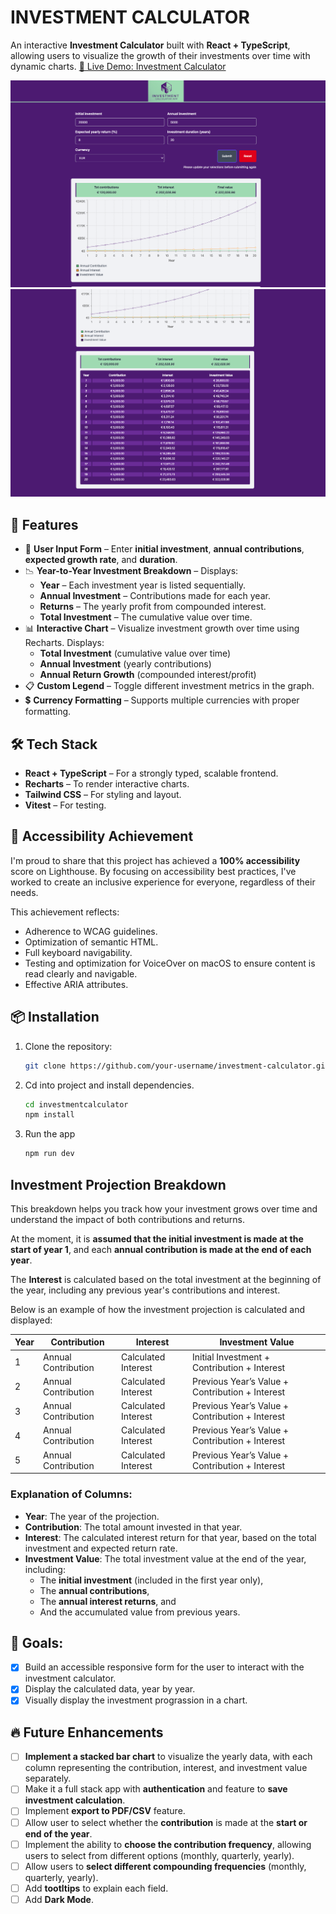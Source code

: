 # INVESTMENT CALCULATOR

An interactive **Investment Calculator** built with **React + TypeScript**, allowing users to visualize the growth of their investments over time with dynamic charts. <a href="https://paologhidoni.github.io/investmentcalculator/" target="_blank">🚀 Live Demo: Investment Calculator</a>

<img src="./public/investmentcalculator.png" alt="Investment Calculator Data Chart Preview"/>

<img src="./public/investmentcalculator2.png" alt="Investment Calculator Data Breakdown Preview"/>

## 🚀 Features

- 👥 **User Input Form** – Enter **initial investment**, **annual contributions**, **expected growth rate**, and **duration**.
- 📉 **Year-to-Year Investment Breakdown** – Displays:
  - **Year** – Each investment year is listed sequentially.
  - **Annual Investment** – Contributions made for each year.
  - **Returns** – The yearly profit from compounded interest.
  - **Total Investment** – The cumulative value over time.
- 📊 **Interactive Chart** – Visualize investment growth over time using Recharts. Displays:
  - **Total Investment** (cumulative value over time)
  - **Annual Investment** (yearly contributions)
  - **Annual Return Growth** (compounded interest/profit)
- 📋 **Custom Legend** – Toggle different investment metrics in the graph.
- 💲 **Currency Formatting** – Supports multiple currencies with proper formatting.

## 🛠️ Tech Stack

- **React + TypeScript** – For a strongly typed, scalable frontend.
- **Recharts** – To render interactive charts.
- **Tailwind CSS** – For styling and layout.
- **Vitest** – For testing.

## 🚀 Accessibility Achievement

I'm proud to share that this project has achieved a **100% accessibility** score on Lighthouse. By focusing on accessibility best practices, I've worked to create an inclusive experience for everyone, regardless of their needs.

This achievement reflects:

- Adherence to WCAG guidelines.
- Optimization of semantic HTML.
- Full keyboard navigability.
- Testing and optimization for VoiceOver on macOS to ensure content is read clearly and navigable.
- Effective ARIA attributes.

## 📦 Installation

1. Clone the repository:

   ```bash
   git clone https://github.com/your-username/investment-calculator.git
   ```

2. Cd into project and install dependencies.

   ```bash
   cd investmentcalculator
   npm install
   ```

3. Run the app

   ```bash
   npm run dev
   ```

## Investment Projection Breakdown

This breakdown helps you track how your investment grows over time and understand the impact of both contributions and returns.

At the moment, it is **assumed that the initial investment is made at the start of year 1**, and each **annual contribution is made at the end of each year**.

The **Interest** is calculated based on the total investment at the beginning of the year, including any previous year's contributions and interest.

Below is an example of how the investment projection is calculated and displayed:

| Year | Contribution        | Interest            | Investment Value                                |
| ---- | ------------------- | ------------------- | ----------------------------------------------- |
| 1    | Annual Contribution | Calculated Interest | Initial Investment + Contribution + Interest    |
| 2    | Annual Contribution | Calculated Interest | Previous Year’s Value + Contribution + Interest |
| 3    | Annual Contribution | Calculated Interest | Previous Year’s Value + Contribution + Interest |
| 4    | Annual Contribution | Calculated Interest | Previous Year’s Value + Contribution + Interest |
| 5    | Annual Contribution | Calculated Interest | Previous Year’s Value + Contribution + Interest |

### Explanation of Columns:

- **Year**: The year of the projection.
- **Contribution**: The total amount invested in that year.
- **Interest**: The calculated interest return for that year, based on the total investment and expected return rate.
- **Investment Value**: The total investment value at the end of the year, including:
  - The **initial investment** (included in the first year only),
  - The **annual contributions**,
  - The **annual interest returns**, and
  - And the accumulated value from previous years.

## 🎯 Goals:

- [x] Build an accessible responsive form for the user to interact with the investment calculator.
- [x] Display the calculated data, year by year.
- [x] Visually display the investment prograssion in a chart.

## 🔥 Future Enhancements

- [ ] **Implement a stacked bar chart** to visualize the yearly data, with each column representing the contribution, interest, and investment value separately.
- [ ] Make it a full stack app with **authentication** and feature to **save investment calculation**.
- [ ] Implement **export to PDF/CSV** feature.
- [ ] Allow user to select whether the **contribution** is made at the **start or end of the year**.
- [ ] Implement the ability to **choose the contribution frequency**, allowing users to select from different options (monthly, quarterly, yearly).
- [ ] Allow users to **select different compounding frequencies** (monthly, quarterly, yearly).
- [ ] Add **tootltips** to explain each field.
- [ ] Add **Dark Mode**.
